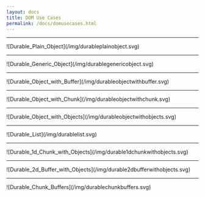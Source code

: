```yaml
---
layout: docs
title: DOM Use Cases
permalink: /docs/domusecases.html
---
```


<hr/>![Durable_Plain_Object](/img/durableplainobject.svg)

<hr/>![Durable_Generic_Object](/img/durablegenericobject.svg)

<hr/>![Durable_Object_with_Buffer](/img/durableobjectwithbuffer.svg)

<hr/>![Durable_Object_with_Chunk](/img/durableobjectwithchunk.svg)

<hr/>![Durable_Object_with_Objects](/img/durableobjectwithobjects.svg)

<hr/>![Durable_List](/img/durablelist.svg)

<hr/>![Durable_1d_Chunk_with_Objects](/img/durable1dchunkwithobjects.svg)

<hr/>![Durable_2d_Buffer_with_Objects](/img/durable2dbufferwithobjects.svg)

<hr/>![Durable_Chunk_Buffers](/img/durablechunkbuffers.svg)



